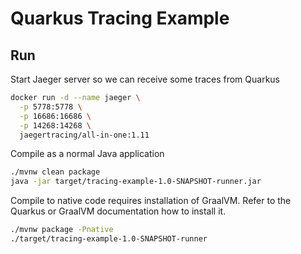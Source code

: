 # Quarkus Tracing Example

## Run
Start Jaeger server so we can receive some traces from Quarkus
```bash
docker run -d --name jaeger \
  -p 5778:5778 \
  -p 16686:16686 \
  -p 14268:14268 \
  jaegertracing/all-in-one:1.11

```

Compile as a normal Java application
```bash
./mvnw clean package
java -jar target/tracing-example-1.0-SNAPSHOT-runner.jar
```

Compile to native code requires installation of GraalVM.
Refer to the Quarkus or GraalVM documentation how to install it.
```bash
./mvnw package -Pnative
./target/tracing-example-1.0-SNAPSHOT-runner
```
